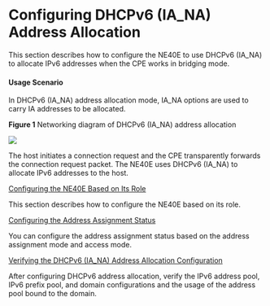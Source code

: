 Configuring DHCPv6 (IA\_NA) Address Allocation
==============================================

This section describes how to configure the NE40E to use DHCPv6 (IA\_NA) to allocate IPv6 addresses when the CPE works in bridging mode.

#### Usage Scenario

In DHCPv6 (IA\_NA) address allocation mode, IA\_NA options are used to carry IA addresses to be allocated.

**Figure 1** Networking diagram of DHCPv6 (IA\_NA) address allocation

  
![](figure/en-us_image_0257545075.png)  


The host initiates a connection request and the CPE transparently forwards the connection request packet. The NE40E uses DHCPv6 (IA\_NA) to allocate IPv6 addresses to the host.


[Configuring the NE40E Based on Its Role](../../../../software/nev8r10_vrpv8r16/user/ne/dc_ne_ipv6_address_cfg_0031.html)

This section describes how to configure the NE40E based on its role.

[Configuring the Address Assignment Status](../../../../software/nev8r10_vrpv8r16/user/ne/dc_ne_ipv6_address_cfg_0024.html)

You can configure the address assignment status based on the address assignment mode and access mode.

[Verifying the DHCPv6 (IA\_NA) Address Allocation Configuration](../../../../software/nev8r10_vrpv8r16/user/ne/dc_ne_ipv6_address_cfg_0034.html)

After configuring DHCPv6 address allocation, verify the IPv6 address pool, IPv6 prefix pool, and domain configurations and the usage of the address pool bound to the domain.